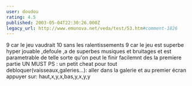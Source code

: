 ```yaml
---
user: doudou
rating: 4.5
published: 2003-05-04T22:30:26.000Z
legacy_url: http://www.emunova.net/veda/test/53.htm#comment-1826
---
```

9 car le jeu vaudrait 10 sans les ralentissements
9 car le jeu est superbe hyper jouable ,defoule ,a de superbes musiques et bruitages et est parametrable de telle sorte qu'on peut le finir facilemnt des la premiere partie
UN MUST
PS : un petit cheat pour tout debloquer(vaisseaux,galeries...):
aller dans la galerie et au premier écran appuyer sur:
haut,x,y,x,bas,y,x,y,y